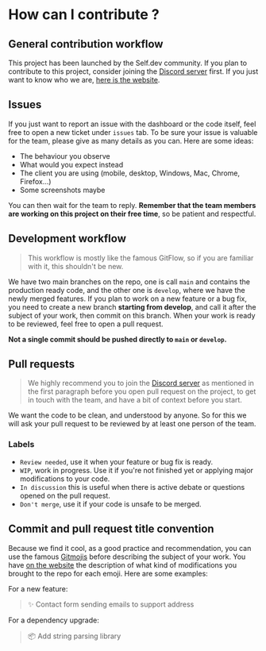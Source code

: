 # How can I contribute ?

## General contribution workflow

This project has been launched by the Self.dev community. If you plan to contribute
to this project, consider joining the [Discord server](https://discord.gg/AgNcUeS3Zx) first.
If you just want to know who we are, [here is the website](https://theselfdev.com/).

## Issues

If you just want to report an issue with the dashboard or the code itself, feel free
to open a new ticket under `issues` tab. To be sure your issue is valuable for the
team, please give as many details as you can. Here are some ideas:

- The behaviour you observe
- What would you expect instead
- The client you are using (mobile, desktop, Windows, Mac, Chrome, Firefox...)
- Some screenshots maybe

You can then wait for the team to reply. **Remember that the team members are working
on this project on their free time**, so be patient and respectful.

## Development workflow

> This workflow is mostly like the famous GitFlow, so if you are
> familiar with it, this shouldn't be new.

We have two main branches on the repo, one is call `main` and contains
the production ready code, and the other one is `develop`, where we have
the newly merged features. If you plan to work on a new feature or a bug fix,
you need to create a new branch **starting from develop**, and call it after
the subject of your work, then commit on this branch. When your work is ready
to be reviewed, feel free to open a pull request.

**Not a single commit should be pushed directly to `main` or `develop`.**

## Pull requests

> We highly recommend you to join the [Discord server](https://discord.gg/AgNcUeS3Zx) as mentioned in the first
> paragraph before you open pull request on the project, to get in touch with the team,
> and have a bit of context before you start.

We want the code to be clean, and understood by anyone. So for this we will ask your pull
request to be reviewed by at least one person of the team.

### Labels
- `Review needed`, use it when your feature or bug fix is ready.
- `WIP`, work in progress. Use it if you're not finished yet or applying major modifications
to your code.
- `In discussion` this is useful when there is active debate or questions opened
on the pull request.
- `Don't merge`, use it if your code is unsafe to be merged.

## Commit and pull request title convention

Because we find it cool, as a good practice and recommendation, you can use the famous [Gitmojis](https://gitmoji.dev/)
before describing the subject of your work. You have [on the website](https://gitmoji.dev/)
the description of what kind of modifications you brought to the repo for each emoji.
Here are some examples:

For a new feature:
> ✨ Contact form sending emails to support address

For a dependency upgrade:
> 📦️ Add string parsing library
